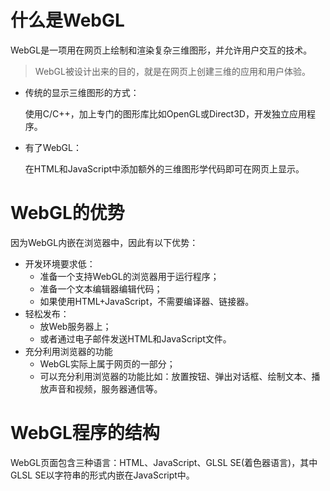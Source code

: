 # 什么是WebGL

WebGL是一项用在网页上绘制和渲染复杂三维图形，并允许用户交互的技术。

> WebGL被设计出来的目的，就是在网页上创建三维的应用和用户体验。

- 传统的显示三维图形的方式：

  使用C/C++，加上专门的图形库比如OpenGL或Direct3D，开发独立应用程序。

- 有了WebGL：

  在HTML和JavaScript中添加额外的三维图形学代码即可在网页上显示。

# WebGL的优势

因为WebGL内嵌在浏览器中，因此有以下优势：

- 开发环境要求低：
  - 准备一个支持WebGL的浏览器用于运行程序；
  - 准备一个文本编辑器编辑代码；
  - 如果使用HTML+JavaScript，不需要编译器、链接器。
- 轻松发布：
  - 放Web服务器上；
  - 或者通过电子邮件发送HTML和JavaScript文件。
- 充分利用浏览器的功能
  - WebGL实际上属于网页的一部分；
  - 可以充分利用浏览器的功能比如：放置按钮、弹出对话框、绘制文本、播放声音和视频，服务器通信等。

# WebGL程序的结构

WebGL页面包含三种语言：HTML、JavaScript、GLSL SE(着色器语言)，其中GLSL SE以字符串的形式内嵌在JavaScript中。

